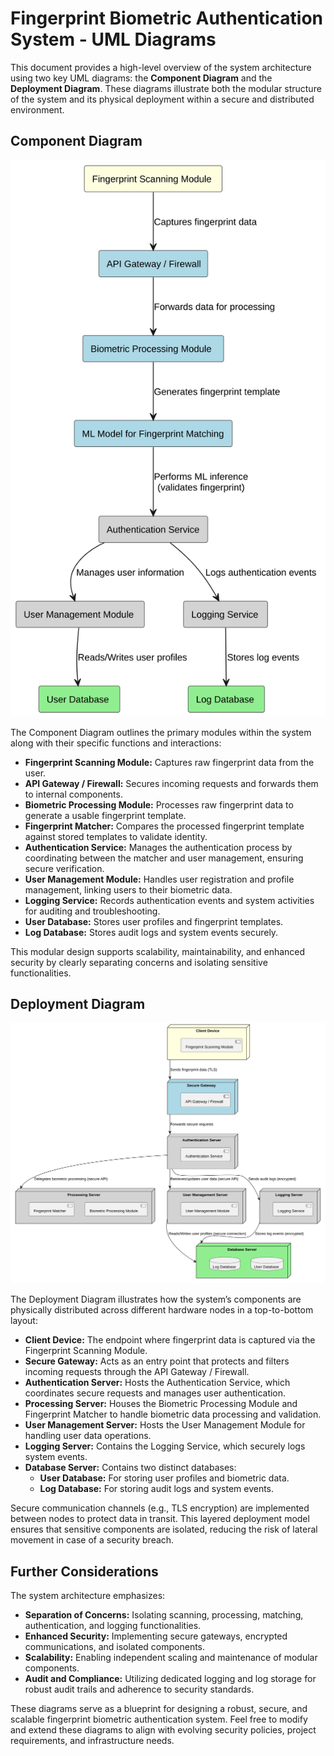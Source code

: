 # Fingerprint Biometric Authentication System - UML Diagrams

This document provides a high-level overview of the system architecture using two key UML diagrams: the **Component Diagram** and the **Deployment Diagram**. These diagrams illustrate both the modular structure of the system and its physical deployment within a secure and distributed environment.

## Component Diagram

<p align="center">
  <img src="Component_Diagram.svg" alt="Component Diagram">
</p>

The Component Diagram outlines the primary modules within the system along with their specific functions and interactions:

- **Fingerprint Scanning Module:** Captures raw fingerprint data from the user.
- **API Gateway / Firewall:** Secures incoming requests and forwards them to internal components.
- **Biometric Processing Module:** Processes raw fingerprint data to generate a usable fingerprint template.
- **Fingerprint Matcher:** Compares the processed fingerprint template against stored templates to validate identity.
- **Authentication Service:** Manages the authentication process by coordinating between the matcher and user management, ensuring secure verification.
- **User Management Module:** Handles user registration and profile management, linking users to their biometric data.
- **Logging Service:** Records authentication events and system activities for auditing and troubleshooting.
- **User Database:** Stores user profiles and fingerprint templates.
- **Log Database:** Stores audit logs and system events securely.

This modular design supports scalability, maintainability, and enhanced security by clearly separating concerns and isolating sensitive functionalities.

## Deployment Diagram

<p align="center">
  <img src="Deployment_Diagram.svg" alt="Deployment Diagram">
</p>

The Deployment Diagram illustrates how the system’s components are physically distributed across different hardware nodes in a top-to-bottom layout:

- **Client Device:** The endpoint where fingerprint data is captured via the Fingerprint Scanning Module.
- **Secure Gateway:** Acts as an entry point that protects and filters incoming requests through the API Gateway / Firewall.
- **Authentication Server:** Hosts the Authentication Service, which coordinates secure requests and manages user authentication.
- **Processing Server:** Houses the Biometric Processing Module and Fingerprint Matcher to handle biometric data processing and validation.
- **User Management Server:** Hosts the User Management Module for handling user data operations.
- **Logging Server:** Contains the Logging Service, which securely logs system events.
- **Database Server:** Contains two distinct databases:
  - **User Database:** For storing user profiles and biometric data.
  - **Log Database:** For storing audit logs and system events.

Secure communication channels (e.g., TLS encryption) are implemented between nodes to protect data in transit. This layered deployment model ensures that sensitive components are isolated, reducing the risk of lateral movement in case of a security breach.

## Further Considerations

The system architecture emphasizes:
- **Separation of Concerns:** Isolating scanning, processing, matching, authentication, and logging functionalities.
- **Enhanced Security:** Implementing secure gateways, encrypted communications, and isolated components.
- **Scalability:** Enabling independent scaling and maintenance of modular components.
- **Audit and Compliance:** Utilizing dedicated logging and log storage for robust audit trails and adherence to security standards.

These diagrams serve as a blueprint for designing a robust, secure, and scalable fingerprint biometric authentication system. Feel free to modify and extend these diagrams to align with evolving security policies, project requirements, and infrastructure needs.
